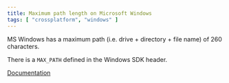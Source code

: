 ```yaml
---
title: Maximum path length on Microsoft Windows
tags: [ "crossplatform", "windows" ]
---
```


MS Windows has a maximum path (i.e. drive + directory + file name) of 260 characters.

There is a `MAX_PATH` defined in the Windows SDK header.

[Documentation](https://learn.microsoft.com/en-us/windows/win32/fileio/maximum-file-path-limitation?tabs=registry)
